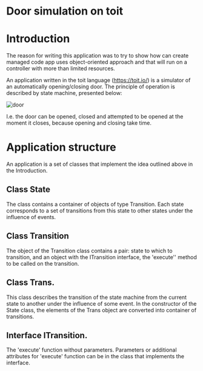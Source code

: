 # Door simulation on toit
# Introduction
The reason for writing this application was to try to show how can create managed code app uses object-oriented approach and that will run on a controller with more than limited resources.

An application written in the toit language (https://toit.io/) is a simulator of an automatically opening/closing door. The principle of operation is described by state machine, presented below:

![door](https://github.com/mk590901/door_simulation_on_toit/assets/125393245/9e25e66b-e0e5-4d98-bc1b-510ae96672b5)

I.e. the door can be opened, closed and attempted to be opened at the moment it closes, because opening and closing  take time.

# Application structure
An application is a set of classes that implement the idea outlined above in the Introduction.

## Class State
The class contains a container of objects of type Transition. Each state corresponds to a set of transitions from this state to other states under the influence of events.

## Class Transition
The object of the Transition class contains a pair: state to which to transition, and an object with the ITransition interface, the 'execute'' method to be called on the transition.

## Class Trans.
This class describes the transition of the state machine from the current state to another under the influence of some event. In the constructor of the State class, the elements of the Trans object are converted into container of transitions.

## Interface ITransition.
The 'execute' function without parameters. Parameters or additional attributes for 'execute' function can be in the class that implements the interface.
